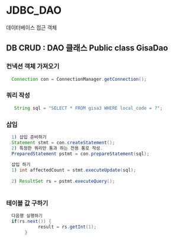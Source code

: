 # JDBC_DAO
데이터베이스 접근 객체

## DB CRUD    : DAO 클래스    Public class GisaDao

### 컨낵션 객체 가져오기
```JAVA
  Connection con = ConnectionManager.getConnection();
```

### 쿼리 작성
``` JAVA
   String sql = "SELECT * FROM gisa3 WHERE local_code = ?";
```

### 삽입
``` JAVA
  1) 삽입 준비하기
  Statement stmt = con.createStatement();
  2) 특정한 쿼리만 통과 하는 전용 통로 작성.
  PreparedStatement pstmt = con.prepareStatement(sql);
  
  삽입 하기
  1) int affectedCount = stmt.executeUpdate(sql);
  
  2) ResultSet rs = pstmt.executeQuery();
  
```

### 테이블 값 구하기
``` JAVA
  다음행 실행하기
  if(rs.next()) {
            result = rs.getInt(1);
       }
```
